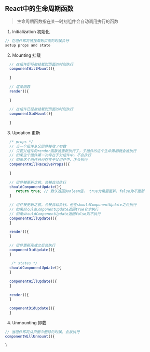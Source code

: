 ## React中的生命周期函数
> 生命周期函数指在某一时刻组件会自动调用执行的函数

1. Initialization 初始化 
 ``` js
 // 在组件即将被挂载到页面的时候执行
 setup props and state
 ```
2. Mounting 挂载
 ``` js
   // 在组件即将被挂载到页面的时刻执行
   componentWillMount(){
    
   }
   
   // 渲染函数
   render(){
    
   }
   
   // 在组件已经被挂载到页面的时刻执行
   componentDidMount(){
   
   }
 
 ```
3. Updation 更新
 ``` js
   /* props */
   // 当一个组件从父组件接收了参数
   // 只要父组件的render函数被重新执行了，子组件的这个生命周期就会被执行
   // 如果这个组件第一次存在于父组件中，不会执行
   // 如果这个组件已经存在于父组件中，才会执行
   componentWillReceiveProps(){
    
   }
   
   // 组件被更新之前，会被自动执行
   shouldComponentUpdate(){
      return true; // 默认返回Boolean值， true为需要更新，false为不更新
   }
   
   // 组件被更新之前，会被自动执行。他在shouldComponentUpdate之后执行
   // 如果shouldComponentUpdate返回true它才执行
   // 如果shouldComponentUpdate返回false则不执行
   componentWillUpdate(){
   }
   
   render(){
   }
   
   // 组件更新完成之后会执行
   componentDidUpdate(){
   }
   
    /* states */
   shouldComponentUpdate(){
   }
   
   componentWillUpdate(){
   }
   
   render(){
   }
   
   componentDidUpdate(){
   }
 ```
4. Unmounting 卸载
 ``` js
 // 当组件即将从页面中删除的时候，会被执行
 componentWillUnmount(){
 
 }
 ```


